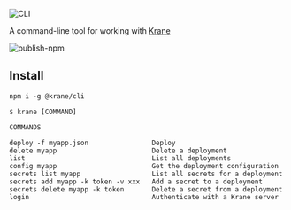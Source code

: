 ![CLI](https://res.cloudinary.com/biensupernice/image/upload/v1602471644/Marketing_-_Krane_CLI_zfw8vh.png)

A command-line tool for working with [Krane](https://krane.sh)

![publish-npm](https://github.com/krane/cli/workflows/publish-npm/badge.svg?branch=master&event=push)

## Install

```
npm i -g @krane/cli
```

```
$ krane [COMMAND]

COMMANDS

deploy -f myapp.json                Deploy
delete myapp                        Delete a deployment
list                                List all deployments
config myapp                        Get the deployment configuration
secrets list myapp                  List all secrets for a deployment
secrets add myapp -k token -v xxx   Add a secret to a deployment
secrets delete myapp -k token       Delete a secret from a deployment
login                               Authenticate with a Krane server
```
